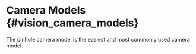 # Camera Models {#vision_camera_models}

The pinhole camera model is the easiest and most commonly used camera model.  
